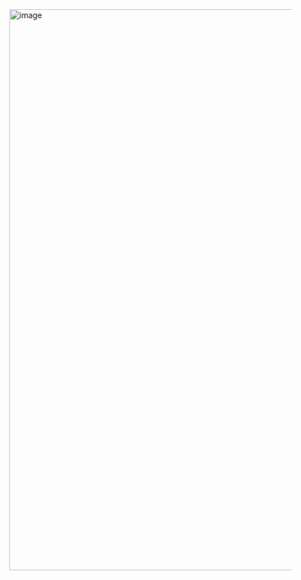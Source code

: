 <img src="https://github.com/user-attachments/assets/05b29bff-a65d-4f78-856c-129d3d450414" alt="image" width="1000">
